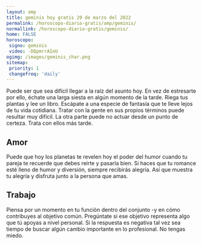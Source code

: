 ```yaml
---
layout: amp
title: geminis hoy gratis 29 de marzo del 2022 
permalink: /horoscopo-diario-gratis/amp/geminis/
normallink: /horoscopo-diario-gratis/geminis/
home: FALSE
horoscopo:
 signo: geminis
 video: -DQpmrrAIeU
ogimg: /images/geminis_char.png
sitemap:
 priority: 1
 changefreq: 'daily'
---
```



Puede ser que sea difícil llegar a la raíz del asunto hoy. En vez de estresarte por ello, échate una larga siesta en algún momento de la tarde. Riega tus plantas y lee un libro. Escápate a una especie de fantasía que te lleve lejos de tu vida cotidiana. Tratar con la gente en sus propios términos puede resultar muy difícil. La otra parte puede no actuar desde un punto de certeza. Trata con ellos más tarde.

## Amor

Puede que hoy los planetas te revelen hoy el poder del humor cuando tu pareja te recuerde que debes reírte y pasarla bien. Si haces que tu romance esté lleno de humor y diversión, siempre recibirás alegría. Así que muestra tu alegría y disfruta junto a la persona que amas.

## Trabajo

Piensa por un momento en tu función dentro del conjunto -y en cómo contribuyes al objetivo común. Pregúntate si ese objetivo representa algo que tú apoyas a nivel personal. Si la respuesta es negativa tal vez sea tiempo de buscar algún cambio importante en lo profesional. No tengas miedo.